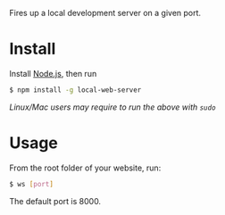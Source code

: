 Fires up a local development server on a given port. 

Install
=======
Install [Node.js](http://nodejs.org), then run

```sh
$ npm install -g local-web-server
```

*Linux/Mac users may require to run the above with `sudo`*

Usage
=====
From the root folder of your website, run:
```sh
$ ws [port]
```
The default port is 8000.